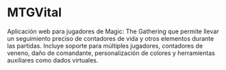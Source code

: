 # MTGVital
Aplicación web para jugadores de Magic: The Gathering que permite llevar un seguimiento preciso de contadores de vida y otros elementos durante las partidas. Incluye soporte para múltiples jugadores, contadores de veneno, daño de comandante, personalización de colores y herramientas auxiliares como dados virtuales.
